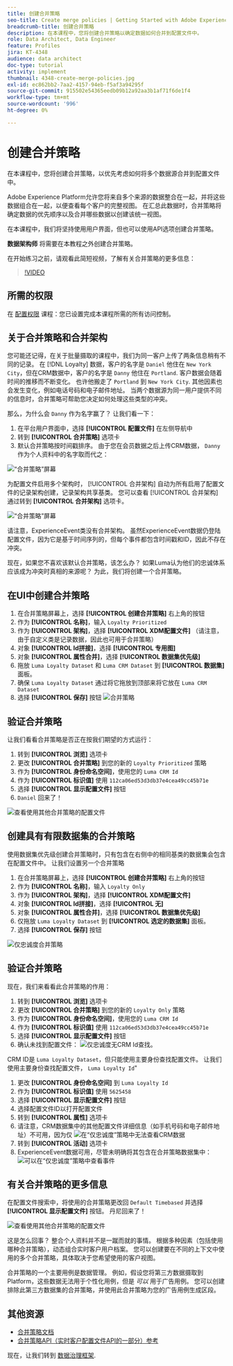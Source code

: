```yaml
---
title: 创建合并策略
seo-title: Create merge policies | Getting Started with Adobe Experience Platform for Data Architects and Data Engineers
breadcrumb-title: 创建合并策略
description: 在本课程中，您将创建合并策略以确定数据如何合并到配置文件中。
role: Data Architect, Data Engineer
feature: Profiles
jira: KT-4348
audience: data architect
doc-type: tutorial
activity: implement
thumbnail: 4348-create-merge-policies.jpg
exl-id: ec862bb2-7aa2-4157-94eb-f5af3a94295f
source-git-commit: 915502e54365eedb09b12a92aa3b1af71f6de1f4
workflow-type: tm+mt
source-wordcount: '996'
ht-degree: 0%

---
```


# 创建合并策略

<!--20 min-->

在本课程中，您将创建合并策略，以优先考虑如何将多个数据源合并到配置文件中。

Adobe Experience Platform允许您将来自多个来源的数据整合在一起，并将这些数据组合在一起，以便查看每个客户的完整视图。 在汇总此数据时，合并策略将确定数据的优先顺序以及合并哪些数据以创建该统一视图。

在本课程中，我们将坚持使用用户界面，但也可以使用API选项创建合并策略。

**数据架构师** 将需要在本教程之外创建合并策略。

在开始练习之前，请观看此简短视频，了解有关合并策略的更多信息：
>[!VIDEO](https://video.tv.adobe.com/v/330433?learn=on)

## 所需的权限

在 [配置权限](configure-permissions.md) 课程：您已设置完成本课程所需的所有访问控制。

<!--* Permission items **[!UICONTROL Profile Management]** > **[!UICONTROL View Merge Policies]** and **[!UICONTROL Manage Merge Policies]**
* Permission item **[!UICONTROL Profile Management]** > **[!UICONTROL View Profiles]** and **[!UICONTROL Manage Profiles]**
* Permission item **[!UICONTROL Sandboxes]** > `Luma Tutorial`
* User-role access to the `Luma Tutorial Platform` product profile
-->

## 关于合并策略和合并架构

您可能还记得，在关于批量摄取的课程中，我们为同一客户上传了两条信息稍有不同的记录。 在 [!DNL Loyalty] 数据，客户的名字是 `Daniel` 他住在 `New York City`，但在CRM数据中，客户的名字是 `Danny` 他住在 `Portland`. 客户数据会随着时间的推移而不断变化。 也许他搬走了 `Portland` 到 `New York City`. 其他因素也会发生变化，例如电话号码和电子邮件地址。 当两个数据源为同一用户提供不同的信息时，合并策略可帮助您决定如何处理这些类型的冲突。

那么，为什么会 `Danny` 作为名字赢了？ 让我们看一下：

1. 在平台用户界面中，选择 **[!UICONTROL 配置文件]** 在左侧导航中
1. 转到 **[!UICONTROL 合并策略]** 选项卡
1. 默认合并策略按时间戳排序。 由于您在会员数据之后上传CRM数据， `Danny` 作为个人资料中的名字取而代之：

![“合并策略”屏幕](assets/mergepolicies-default.png)

为配置文件启用多个架构时， [!UICONTROL 合并架构] 自动为所有启用了配置文件的记录架构创建，记录架构共享基类。 您可以查看 [!UICONTROL 合并架构] 通过转到 **[!UICONTROL 合并架构]** 选项卡。

![“合并策略”屏幕](assets/mergepolicies-unionSchema.png)

请注意，ExperienceEvent类没有合并架构。 虽然ExperienceEvent数据仍登陆配置文件，因为它是基于时间序列的，但每个事件都包含时间戳和ID，因此不存在冲突。

现在，如果您不喜欢该默认合并策略，该怎么办？ 如果Luma认为他们的忠诚体系应该成为冲突时真相的来源呢？ 为此，我们将创建一个合并策略。

## 在UI中创建合并策略

1. 在合并策略屏幕上，选择 **[!UICONTROL 创建合并策略]** 右上角的按钮
1. 作为 **[!UICONTROL 名称]**，输入 `Loyalty Prioritized`
1. 作为 **[!UICONTROL 架构]**，选择 **[!UICONTROL XDM配置文件]** （请注意，由于自定义类是记录数据，因此也可用于合并策略）
1. 对象 **[!UICONTROL Id拼接]**，选择 **[!UICONTROL 专用图]**
1. 对象 **[!UICONTROL 属性合并]**，选择 **[!UICONTROL 数据集优先级]**
1. 拖放 `Luma Loyalty Dataset` 和 `Luma CRM Dataset` 到 **[!UICONTROL 数据集]** 面板。
1. 确保 `Luma Loyalty Dataset` 通过将它拖放到顶部来将它放在 `Luma CRM Dataset`
1. 选择 **[!UICONTROL 保存]** 按钮
   <!--do i need to explain Private Graph? Is that GA?-->
   ![合并策略](assets/mergepolicies-newPolicy.png)

## 验证合并策略

让我们看看合并策略是否正在按我们期望的方式运行：

1. 转到 **[!UICONTROL 浏览]** 选项卡
1. 更改 **[!UICONTROL 合并策略]** 到您的新的 `Loyalty Prioritized` 策略
1. 作为 **[!UICONTROL 身份命名空间]**，使用您的 `Luma CRM Id`
1. 作为 **[!UICONTROL 标识值]** 使用 `112ca06ed53d3db37e4cea49cc45b71e`
1. 选择 **[!UICONTROL 显示配置文件]** 按钮
1. `Daniel` 回来了！

![查看使用其他合并策略的配置文件](assets/mergepolicies-lookupProfileWithMergePolicy.png)

## 创建具有有限数据集的合并策略

使用数据集优先级创建合并策略时，只有包含在右侧中的相同基类的数据集会包含在配置文件中。 让我们设置另一个合并策略

1. 在合并策略屏幕上，选择 **[!UICONTROL 创建合并策略]** 右上角的按钮
1. 作为 **[!UICONTROL 名称]**，输入  `Loyalty Only`
1. 作为 **[!UICONTROL 架构]**，选择 **[!UICONTROL XDM配置文件]**
1. 对象 **[!UICONTROL Id拼接]**，选择 **[!UICONTROL 无]**
1. 对象 **[!UICONTROL 属性合并]**，选择 **[!UICONTROL 数据集优先级]**
1. 仅拖放 `Luma Loyalty Dataset` 到 **[!UICONTROL 选定的数据集]** 面板。
1. 选择 **[!UICONTROL 保存]** 按钮

![仅忠诚度合并策略](assets/mergepolicies-loyaltyOnly.png)

## 验证合并策略

现在，我们来看看此合并策略的作用：

1. 转到 **[!UICONTROL 浏览]** 选项卡
1. 更改 **[!UICONTROL 合并策略]** 到您的新的 `Loyalty Only` 策略
1. 作为 **[!UICONTROL 身份命名空间]**，使用您的 `Luma CRM Id`
1. 作为 **[!UICONTROL 标识值]** 使用 `112ca06ed53d3db37e4cea49cc45b71e`
1. 选择 **[!UICONTROL 显示配置文件]** 按钮
1. 确认未找到配置文件：
   ![仅忠诚度无CRM Id查找。](assets/mergepolicies-loyaltyOnly-noCrmLookup.png)

CRM ID是 `Luma Loyalty Dataset`，但只能使用主要身份查找配置文件。 让我们使用主要身份查找配置文件， `Luma Loyalty Id`&quot;

1. 更改 **[!UICONTROL 身份命名空间]** 到 `Luma Loyalty Id`
1. 作为 **[!UICONTROL 标识值]** 使用 `5625458`
1. 选择 **[!UICONTROL 显示配置文件]** 按钮
1. 选择配置文件ID以打开配置文件
1. 转到 **[!UICONTROL 属性]** 选项卡
1. 请注意，CRM数据集中的其他配置文件详细信息（如手机号码和电子邮件地址）不可用，因为仅
   ![在“仅忠诚度”策略中无法查看CRM数据](assets/mergepolicies-loyaltyOnly-attributes.png)
1. 转到 **[!UICONTROL 活动]** 选项卡
1. ExperienceEvent数据可用，尽管未明确将其包含在合并策略数据集中：
   ![可以在“仅忠诚度”策略中查看事件](assets/mergepolicies-loyaltyOnly-events.png)

## 有关合并策略的更多信息

在配置文件搜索中，将使用的合并策略更改回 `Default Timebased` 并选择 **[!UICONTROL 显示配置文件]** 按钮。 丹尼回来了！

![查看使用其他合并策略的配置文件](assets/mergepolicies-backToDanny.png)

这是怎么回事？ 整合个人资料并不是一蹴而就的事情。 根据多种因素（包括使用哪种合并策略），动态组合实时客户用户档案。 您可以创建要在不同的上下文中使用的多个合并策略，具体取决于您希望使用的客户视图。

合并策略的一个主要用例是数据管理。 例如，假设您将第三方数据摄取到Platform，这些数据无法用于个性化用例，但是 _可以_ 用于广告用例。 您可以创建排除此第三方数据集的合并策略，并使用此合并策略为您的广告用例生成区段。

## 其他资源

* [合并策略文档](https://experienceleague.adobe.com/docs/experience-platform/profile/merge-policies/overview.html)
* [合并策略API（实时客户配置文件API的一部分）参考](https://www.adobe.io/experience-platform-apis/references/profile/#tag/Merge-policies)

现在，让我们转到 [数据治理框架](apply-data-governance-framework.md).
